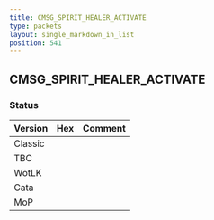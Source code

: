 ```yaml
---
title: CMSG_SPIRIT_HEALER_ACTIVATE
type: packets
layout: single_markdown_in_list
position: 541
---
```


## CMSG_SPIRIT_HEALER_ACTIVATE

### Status

Version    | Hex        | Comment
---------- | ---------- | ---------- 
Classic    |            |
TBC        |            |
WotLK      |            |
Cata       |            |
MoP        |            |